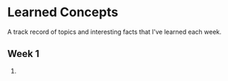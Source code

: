 # Learned Concepts

A track record of topics and interesting facts that I've learned each week.

## Week 1

1.

